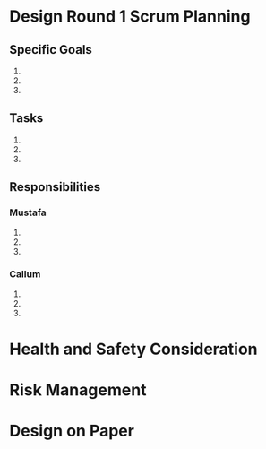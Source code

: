 # Design Round 1 Scrum Planning
## Specific Goals
1. 
2. 
3. 

## Tasks
1. 
2. 
3. 

## Responsibilities
### Mustafa
1. 
2. 
3. 

### Callum
1. 
2. 
3. 

# Health and Safety Consideration


# Risk Management

# Design on Paper
